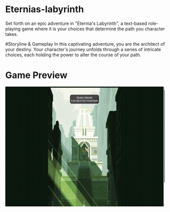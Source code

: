 # Eternias-labyrinth
Set forth on an epic adventure in "Eternia's Labyrinth", a text-based role-playing game where it is your choices that determine the path you character takes. 

#Storyline & Gameplay
In this captivating adventure, you are the architect of your destiny. Your character's journey unfolds through a series of intricate choices, each holding the power to alter the course of your path.

# Game Preview
![GIF](https://github.com/Merlinkk/Eternias-labyrinth/raw/main/Game-Assets/IntroGif.gif)

